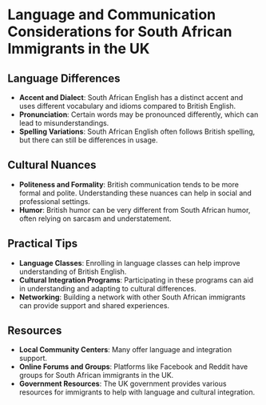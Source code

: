 # Language and Communication Considerations for South African Immigrants in the UK

## Language Differences
- **Accent and Dialect**: South African English has a distinct accent and uses different vocabulary and idioms compared to British English.
- **Pronunciation**: Certain words may be pronounced differently, which can lead to misunderstandings.
- **Spelling Variations**: South African English often follows British spelling, but there can still be differences in usage.

## Cultural Nuances
- **Politeness and Formality**: British communication tends to be more formal and polite. Understanding these nuances can help in social and professional settings.
- **Humor**: British humor can be very different from South African humor, often relying on sarcasm and understatement.

## Practical Tips
- **Language Classes**: Enrolling in language classes can help improve understanding of British English.
- **Cultural Integration Programs**: Participating in these programs can aid in understanding and adapting to cultural differences.
- **Networking**: Building a network with other South African immigrants can provide support and shared experiences.

## Resources
- **Local Community Centers**: Many offer language and integration support.
- **Online Forums and Groups**: Platforms like Facebook and Reddit have groups for South African immigrants in the UK.
- **Government Resources**: The UK government provides various resources for immigrants to help with language and cultural integration.
